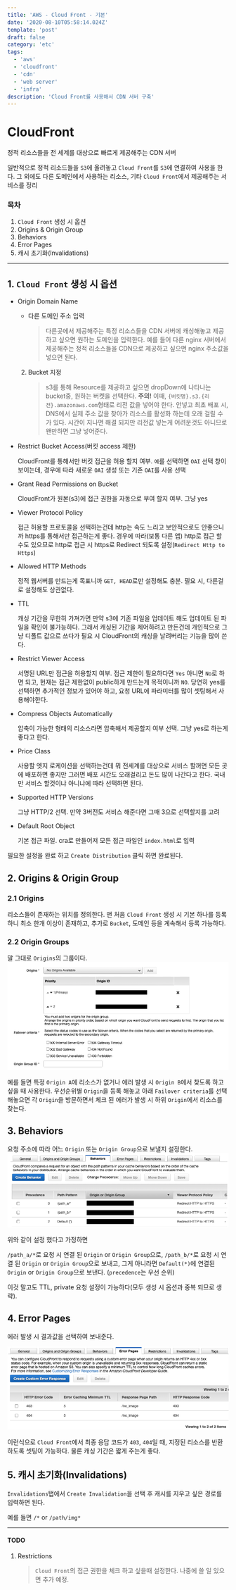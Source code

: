 ```yaml
---
title: 'AWS - Cloud Front - 기본'
date: '2020-08-10T05:58:14.024Z'
template: 'post'
draft: false
category: 'etc'
tags:
  - 'aws'
  - 'cloudfront'
  - 'cdn'
  - 'web server'
  - 'infra'
description: 'Cloud Front를 사용해서 CDN 서버 구축'
---
```


# CloudFront

정적 리소스들을 전 세계를 대상으로 빠르게 제공해주는 CDN 서버

일반적으로 정적 리소드들을 `S3`에 올려놓고 `Cloud Front`를 `S3`에 연결하여 사용을 한다. 그 외에도 다른 도메인에서 사용하는 리소스, 기타 `Cloud Front`에서 제공해주는 서비스를 정리

### 목차

1. `Cloud Front` 생성 시 옵션
2. Origins & Origin Group
3. Behaviors
4. Error Pages
5. 캐시 초기화(Invalidations)

---

## 1. `Cloud Front` 생성 시 옵션

- Origin Domain Name

  - 다른 도메인 주소 입력
    > 다른곳에서 제공해주는 특정 리소스들을 CDN 서버에 캐싱해놓고 제공하고 싶으면 원하는 도메인을 입력한다. 예를 들어 다른 nginx 서버에서 제공해주는 정적 리소스들을 CDN으로 제공하고 싶으면 nginx 주소값을 넣으면 된다.

  2. Bucket 지정
     > s3를 통해 Resource를 제공하고 싶으면 dropDown에 나타나는 bucket중, 원하는 버켓을 선택한다. **주의!** 이때, `{버킷명}.s3.{리전}.amazonaws.com`형태로 리전 값을 넣어야 한다. 안넣고 최초 배포 시, DNS에서 실제 주소 값을 찾아가 리소스를 활성화 하는데 오래 걸릴 수가 있다. 시간이 지나면 해결 되지만 리전값 넣는게 어려운것도 아니므로 왠만하면 그냥 넣어준다.

* Restrict Bucket Access(버킷 access 제한)

  CloudFront를 통해서만 버킷 접근을 허용 할지 여부. `예`를 선택하면 `OAI` 선택 창이 보이는데, 경우에 따라 새로운 `OAI` 생성 또는 기존 `OAI`를 사용 선택

* Grant Read Permissions on Bucket

  CloudFront가 원본(s3)에 접근 권한을 자동으로 부여 할지 여부. 그냥 yes

* Viewer Protocol Policy

  접근 허용할 프로토콜을 선택하는건데 http는 속도 느리고 보안적으로도 안좋으니까 https를 통해서만 접근하는게 좋다. 경우에 따라(보통 다른 앱) http로 접근 할 수도 있으므로 http로 접근 시 https로 Redirect 되도록 설정(`Redirect Http to Https`)

* Allowed HTTP Methods

  정적 웹서버를 만드는게 목표니까 `GET, HEAD`로만 설정해도 충분. 필요 시, 다른걸로 설정해도 상관없다.

* TTL

  캐싱 기간을 무한히 가져가면 만약 s3에 기존 파일을 업데이트 해도 업데이트 된 파일을 확인이 불가능하다. 그래서 캐싱된 기간을 제어하려고 만든건데 개인적으로 그냥 디폴트 값으로 쓰다가 필요 시 CloudFront의 캐싱을 날려버리는 기능을 많이 쓴다.

* Restrict Viewer Access

  서명된 URL만 접근을 허용할지 여부. 접근 제한이 필요하다면 `Yes` 아니면 `No`로 하면 되고, 현재는 접근 제한없이 public하게 만드는게 목적이니까 `NO`. 당연히 yes를 선택하면 추가적인 정보가 있어야 하고, 요청 URL에 파라미터를 많이 셋팅해서 사용해야한다.

* Compress Objects Automatically

  압축이 가능한 형태의 리소스라면 압축해서 제공할지 여부 선택. 그냥 yes로 하는게 좋다고 한다.

* Price Class

  사용할 엣지 로케이션을 선택하는건데 뭐 전세계를 대상으로 서비스 할꺼면 모든 곳에 배포하면 좋지만 그러면 배포 시간도 오래걸리고 돈도 많이 나간다고 한다. 국내만 서비스 할것이냐 아니냐에 따라 선택하면 된다.

* Supported HTTP Versions

  그냥 HTTP/2 선택. 만약 3버전도 서비스 해준다면 그때 3으로 선택할지를 고려

* Default Root Object

  기본 접근 파일. cra로 만들어져 모든 접근 파일인 `index.html`로 입력

필요한 설정을 완료 하고 `Create Distribution` 클릭 하면 완료된다.

## 2. Origins & Origin Group

### 2.1 Origins

리소스들이 존재하는 위치를 정의한다. 맨 처음 `Cloud Front` 생성 시 기본 하나를 등록하니 최소 한개 이상이 존재하고, 추가로 `Bucket`, 도메인 등을 계속해서 등록 가능하다.

### 2.2 Origin Groups

말 그대로 `Origins`의 그룹이다.
![cognito_app](/blog/media/aws/cf/cf_origin1.png)

예를 들면 특정 `Origin A`에 리소스가 없거나 에러 발생 시 `Origin B`에서 찾도록 하고 싶을 때 사용한다. 우선순위별 `Origin`을 등록 해놓고 아래 `Failover criteria`를 선택 해놓으면 각 `Origin`을 방문하면서 체크 된 에러가 발생 시 하위 `Origin`에서 리소스를 찾는다.

## 3. Behaviors

요청 주소에 따라 어느 `Origin` 또는 `Origin Group`으로 보낼지 설정한다.
![cognito_app](/blog/media/aws/cf/cf_behaviors1.png)

위와 같이 설정 했다고 가정하면

`/path_a/*`로 요청 시 연결 된 `Origin` or `Origin Group`으로, `/path_b/*`로 요청 시 연결 된 `Origin` or `Origin Group`으로 보내고, 그게 아니라면 `Default(*)`에 연결된 `Origin` or `Origin Group`으로 보낸다. (`precedence`는 우선 순위)

이것 말고도 TTL, private 요청 설정이 가능하다(모두 생성 시 옵션과 중복 되므로 생략).

## 4. Error Pages

에러 발생 시 결과값을 선택하여 보내준다.

![cognito_app](/blog/media/aws/cf/cf_errorPages1.png)

이런식으로 `Cloud Front`에서 최종 응답 코드가 `403`, `404`일 때, 지정된 리소스를 반환하도록 셋팅이 가능하다. 물론 캐싱 기간은 짧게 주는게 좋다.

## 5. 캐시 초기화(Invalidations)

`Invalidations`탭에서 `Create Invalidation`을 선택 후 캐시를 지우고 싶은 경로를 입력하면 된다.

예를 들면 `/*` or `/path/img*`

---

#### TODO

1. Restrictions
   > `Cloud Front`의 접근 권한을 체크 하고 싶을때 설정한다. 나중에 쓸 일 있으면 추가 예정.
